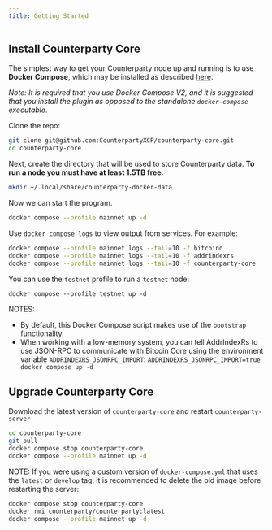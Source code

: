 ```yaml
---
title: Getting Started
---
```


## Install Counterparty Core

The simplest way to get your Counterparty node up and running is to use **Docker Compose**, which may be installed as described [here](https://docs.docker.com/compose/install/).

*Note: It is required that you use Docker Compose V2, and it is suggested that you install the plugin as opposed to the standalone `docker-compose` executable*.

Clone the repo:

```bash
git clone git@github.com:CounterpartyXCP/counterparty-core.git
cd counterparty-core
```

Next, create the directory that will be used to store Counterparty data.
**To run a node you must have at least 1.5TB free.**
<!-- By default, the program will use: `~/.local/share/counterparty-docker-data`.
You can modify the parent directory (`~/.local/share`) by setting **`$COUNTERPARTY_DOCKER_DATA`**.
You will need to manually create the data directory even when using the default: -->

```bash
mkdir ~/.local/share/counterparty-docker-data
```

Now we can start the program.

```bash
docker compose --profile mainnet up -d
```

Use `docker compose logs` to view output from services. For example:

```bash
docker compose --profile mainnet logs --tail=10 -f bitcoind
docker compose --profile mainnet logs --tail=10 -f addrindexrs
docker compose --profile mainnet logs --tail=10 -f counterparty-core
```

You can use the `testnet` profile to run a `testnet` node:

```
docker compose --profile testnet up -d
```

NOTES:
- By default, this Docker Compose script makes use of the `bootstrap` functionality.
- When working with a low-memory system, you can tell AddrIndexRs to use JSON-RPC to communicate with Bitcoin Core using the environment variable `ADDRINDEXRS_JSONRPC_IMPORT`: `ADDRINDEXRS_JSONRPC_IMPORT=true docker compose up -d`

## Upgrade Counterparty Core

Download the latest version of `counterparty-core` and restart `counterparty-server`

```bash
cd counterparty-core
git pull
docker compose stop counterparty-core
docker compose --profile mainnet up -d
```

NOTE:
If you were using a custom version of `docker-compose.yml` that uses the `latest` or `develop` tag, it is recommended to delete the old image before restarting the server:

```bash
docker compose stop counterparty-core
docker rmi counterparty/counterparty:latest
docker compose --profile mainnet up -d
```
